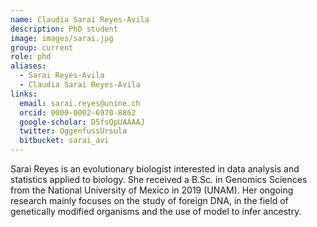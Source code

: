 ```yaml
---
name: Claudia Sarai Reyes-Avila
description: PhD student
image: images/sarai.jpg
group: current
role: phd
aliases:
  - Sarai Reyes-Avila
  - Claudia Sarai Reyes-Avila
links:
  email: sarai.reyes@unine.ch
  orcid: 0000-0002-6970-8862
  google-scholar: D5fsQpUAAAAJ
  twitter: OggenfussUrsula
  bitbucket: sarai_avi
---
```


Sarai Reyes is an evolutionary biologist interested in data analysis and statistics applied to biology. She received a B.Sc. in Genomics Sciences from the National University of Mexico in 2019 (UNAM). Her ongoing research mainly focuses on the study of foreign DNA, in the field of genetically modified organisms and the use of model to infer ancestry.